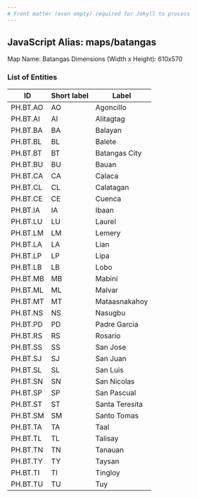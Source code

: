 ```yaml
---
# Front matter (even empty) required for Jekyll to process
---
```


## JavaScript Alias: maps/batangas

Map Name: Batangas
Dimensions (Width x Height): 610x570





### List of Entities

ID | Short label | Label
---|---|---|
PH.BT.AO | AO | Agoncillo
PH.BT.AI | AI | Alitagtag
PH.BT.BA | BA | Balayan
PH.BT.BL | BL | Balete
PH.BT.BT | BT | Batangas City
PH.BT.BU | BU | Bauan
PH.BT.CA | CA | Calaca
PH.BT.CL | CL | Calatagan
PH.BT.CE | CE | Cuenca
PH.BT.IA | IA | Ibaan
PH.BT.LU | LU | Laurel
PH.BT.LM | LM | Lemery
PH.BT.LA | LA | Lian
PH.BT.LP | LP | Lipa
PH.BT.LB | LB | Lobo
PH.BT.MB | MB | Mabini
PH.BT.ML | ML | Malvar
PH.BT.MT | MT | Mataasnakahoy
PH.BT.NS | NS | Nasugbu
PH.BT.PD | PD | Padre Garcia
PH.BT.RS | RS | Rosario
PH.BT.SS | SS | San Jose
PH.BT.SJ | SJ | San Juan
PH.BT.SL | SL | San Luis
PH.BT.SN | SN | San Nicolas
PH.BT.SP | SP | San Pascual
PH.BT.ST | ST | Santa Teresita
PH.BT.SM | SM | Santo Tomas
PH.BT.TA | TA | Taal
PH.BT.TL | TL | Talisay
PH.BT.TN | TN | Tanauan
PH.BT.TY | TY | Taysan
PH.BT.TI | TI | Tingloy
PH.BT.TU | TU | Tuy